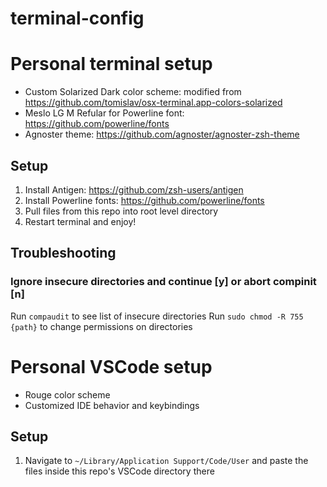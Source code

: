 # terminal-config

# Personal terminal setup
- Custom Solarized Dark color scheme: modified from https://github.com/tomislav/osx-terminal.app-colors-solarized
- Meslo LG M Refular for Powerline font: https://github.com/powerline/fonts
- Agnoster theme: https://github.com/agnoster/agnoster-zsh-theme

## Setup
1. Install Antigen: https://github.com/zsh-users/antigen
2. Install Powerline fonts: https://github.com/powerline/fonts
3. Pull files from this repo into root level directory
4. Restart terminal and enjoy!

## Troubleshooting
### Ignore insecure directories and continue [y] or abort compinit [n]
Run `compaudit` to see list of insecure directories
Run `sudo chmod -R 755 {path}` to change permissions on directories

# Personal VSCode setup
- Rouge color scheme
- Customized IDE behavior and keybindings

## Setup
1. Navigate to `~/Library/Application Support/Code/User` and paste the files inside this repo's VSCode directory there
